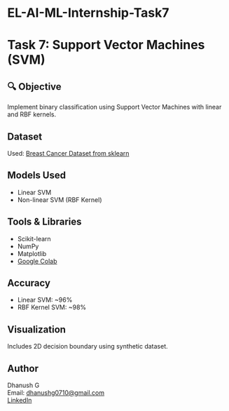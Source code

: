 # EL-AI-ML-Internship-Task7
# Task 7: Support Vector Machines (SVM)

## 🔍 Objective
Implement binary classification using Support Vector Machines with linear and RBF kernels.

## Dataset
Used: [Breast Cancer Dataset from sklearn](https://www.kaggle.com/datasets/yasserh/breast-cancer-dataset)

## Models Used
- Linear SVM
- Non-linear SVM (RBF Kernel)

## Tools & Libraries
- Scikit-learn
- NumPy
- Matplotlib
- [Google Colab](https://colab.research.google.com/drive/1iDsMn0Rg_ZjzlCKZQu2T3Yrjy3VVxDdL?usp=sharing) 

## Accuracy
- Linear SVM: ~96%
- RBF Kernel SVM: ~98%

## Visualization
Includes 2D decision boundary using synthetic dataset.

## Author
Dhanush G  
Email: dhanushg0710@gmail.com  
[LinkedIn](https://www.linkedin.com/in/dhanush-g-805492345)
